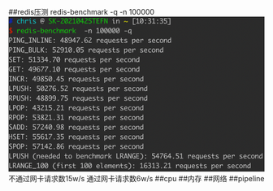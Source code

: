 ##redis压测
redis-benchmark -q -n 100000
![](.z_04_分布式_redis_常见命令_images/d7c37f6f.png)
[](https://blog.csdn.net/zlfprogram/article/details/74338685)
不通过网卡请求数15w/s
通过网卡请求数6w/s
##cpu
##内存
##网络
##pipeline
